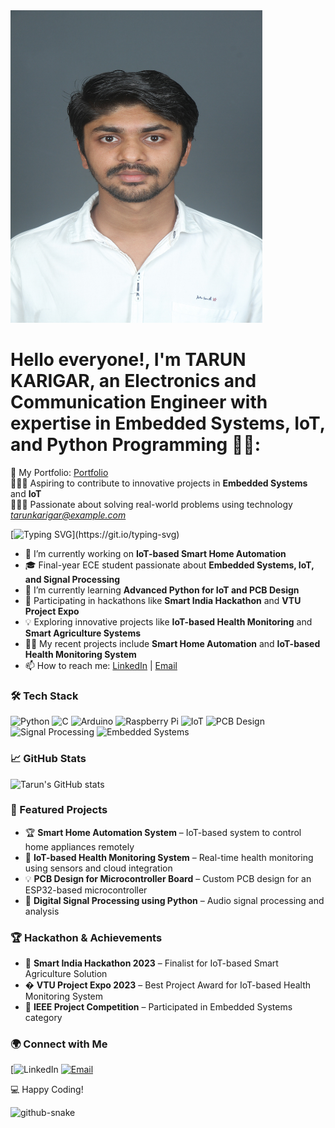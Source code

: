 <img src="Tarun_img.JPG" alt="Tarun img" width="80%" height=500px />

# Hello everyone!, I'm TARUN KARIGAR, an Electronics and Communication Engineer with expertise in Embedded Systems, IoT, and Python Programming 👋🏼:
🛜 My Portfolio: [Portfolio](https://linktr.ee/tarunkarigar)<br>👨🏼‍🎓 Aspiring to contribute to innovative projects in **Embedded Systems** and **IoT** <br>👨🏼‍💻 Passionate about solving real-world problems using technology <br><i>tarunkarigar@example.com</i>

[![Typing SVG](https://readme-typing-svg.demolab.com?font=Fira+Code&pause=1000&color=F75C7E&width=435&lines=Welcome+to+my+GitHub+Profile!)](https://git.io/typing-svg)

- 🔭 I’m currently working on **IoT-based Smart Home Automation**
- 🎓 Final-year ECE student passionate about **Embedded Systems, IoT, and Signal Processing**
- 🌱 I’m currently learning **Advanced Python for IoT and PCB Design**
- 🚀 Participating in hackathons like **Smart India Hackathon** and **VTU Project Expo**
- 💡 Exploring innovative projects like **IoT-based Health Monitoring** and **Smart Agriculture Systems**
- 👨‍💻 My recent projects include **Smart Home Automation** and **IoT-based Health Monitoring System**
- 📫 How to reach me: [LinkedIn](https://www.linkedin.com/in/tarunkarigar) | [Email](mailto:tarunkarigar@example.com)

### 🛠 Tech Stack
![Python](https://img.shields.io/badge/Python-3776AB?style=for-the-badge&logo=python&logoColor=white)
![C](https://img.shields.io/badge/C-00599C?style=for-the-badge&logo=c&logoColor=white)
![Arduino](https://img.shields.io/badge/Arduino-00979D?style=for-the-badge&logo=arduino&logoColor=white)
![Raspberry Pi](https://img.shields.io/badge/Raspberry%20Pi-A22846?style=for-the-badge&logo=raspberry-pi&logoColor=white)
![IoT](https://img.shields.io/badge/IoT-FF6F00?style=for-the-badge&logo=iot&logoColor=white)
![PCB Design](https://img.shields.io/badge/PCB_Design-0081CB?style=for-the-badge&logo=altium-designer&logoColor=white)
![Signal Processing](https://img.shields.io/badge/Signal_Processing-8A2BE2?style=for-the-badge&logo=mathworks&logoColor=white)
![Embedded Systems](https://img.shields.io/badge/Embedded_Systems-000000?style=for-the-badge&logo=embedded-systems&logoColor=white)

### 📈 GitHub Stats
![Tarun's GitHub stats](https://github-readme-stats.vercel.app/api?username=tarunkarigar&show_icons=true&theme=radical)

### 📌 Featured Projects
- 🏆 **Smart Home Automation System** – IoT-based system to control home appliances remotely
- 🌱 **IoT-based Health Monitoring System** – Real-time health monitoring using sensors and cloud integration
- 💡 **PCB Design for Microcontroller Board** – Custom PCB design for an ESP32-based microcontroller
- 🚀 **Digital Signal Processing using Python** – Audio signal processing and analysis

### 🏆 Hackathon & Achievements
- 🌟 **Smart India Hackathon 2023** – Finalist for IoT-based Smart Agriculture Solution
- � **VTU Project Expo 2023** – Best Project Award for IoT-based Health Monitoring System
- 🚀 **IEEE Project Competition** – Participated in Embedded Systems category

### 🌍 Connect with Me
[![LinkedIn](https://www.linkedin.com/in/tarun-karigar)
[![Email](https://img.shields.io/badge/Email-D14836?style=for-the-badge&logo=gmail&logoColor=white)](mailto:tarunkarigar@example.com)

💻 Happy Coding!

<picture>
  <source media="(prefers-color-scheme: dark)" srcset="https://raw.githubusercontent.com/tobiasmeyhoefer/tobiasmeyhoefer/output/github-snake-dark.svg" />
  <source media="(prefers-color-scheme: light)" srcset="https://raw.githubusercontent.com/tobiasmeyhoefer/tobiasmeyhoefer/output/github-snake.svg" />
  <img alt="github-snake" src="https://raw.githubusercontent.com/tobiasmeyhoefer/tobiasmeyhoefer/output/github-snake.svg" />
</picture>
